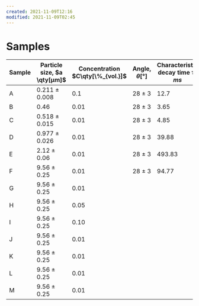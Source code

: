 ```yaml
---
created: 2021-11-09T12:16
modified: 2021-11-09T02:45
---
```


# Samples
| Sample | Particle size, $a \qty[μm]$ | Concentration $C\qty[\%_{vol.}]$ | Angle, $θ  [°]$ | Characteristic decay time $τ, ms$ |
| ------ | --------------------------- | -------------------------------- | --------------- | --------------------------------- |
| A      | 0.211 ± 0.008               | 0.1                              | 28 ± 3          | 12.7                              |
| B      | 0.46                        | 0.01                             | 28 ± 3          | 3.65                                  |
| C      | 0.518 ± 0.015               | 0.01                             | 28 ± 3          | 4.85                                  |
| D      | 0.977 ± 0.026               | 0.01                             | 28 ± 3          | 39.88                                  |
| E      | 2.12 ± 0.06                 | 0.01                             | 28 ± 3          |  493.83                                 |
| F      | 9.56 ± 0.25                 | 0.01                             | 28 ± 3          |  94.77                                 |
| G      | 9.56 ± 0.25                 | 0.01                             |                 |                                   |
| H      | 9.56 ± 0.25                 | 0.05                             |                 |                                   |
| I      | 9.56 ± 0.25                 | 0.10                             |                 |                                   |
| J      | 9.56 ± 0.25                 | 0.01                             |                 |                                   |
| K      | 9.56 ± 0.25                 | 0.01                             |                 |                                   |
| L      | 9.56 ± 0.25                 | 0.01                             |                 |                                   |
| M      | 9.56 ± 0.25                 | 0.01                             |                 |                                   |

